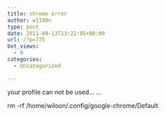 ```yaml
---
title: chrome error
author: w1100n
type: post
date: 2011-09-13T13:22:05+00:00
url: /?p=775
bot_views:
  - 9
categories:
  - Uncategorized

---
```

your profile can not be used... ...

rm -rf /home/wiloon/.config/google-chrome/Default